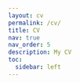 ```yaml
---
layout: cv
permalink: /cv/
title: CV
nav: true
nav_order: 5
description: My CV
toc:
  sidebar: left
---
```

